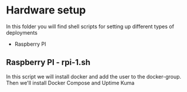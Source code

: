 # Hardware setup
In this folder you will find shell scripts for setting up different types of deployments
* Raspberry PI

## Raspberry PI - rpi-1.sh
In this script we will install docker and add the user to the docker-group. Then we'll install Docker Compose and Uptime Kuma